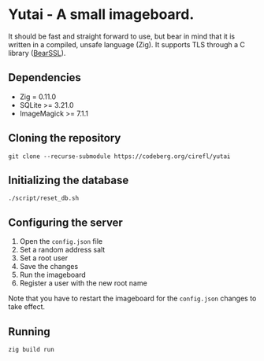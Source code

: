 Yutai - A small imageboard.
=====

It should be fast and straight forward to use, but bear in mind that it is written in a compiled, unsafe language (Zig). It supports TLS through a C library ([BearSSL](https://bearssl.org/)).

Dependencies
------------
- Zig = 0.11.0
- SQLite >= 3.21.0
- ImageMagick >= 7.1.1

Cloning the repository
----------------------
    git clone --recurse-submodule https://codeberg.org/cirefl/yutai

Initializing the database
-------------------------
    ./script/reset_db.sh

Configuring the server
----------------------
1. Open the `config.json` file
2. Set a random address salt
3. Set a root user
4. Save the changes
5. Run the imageboard
6. Register a user with the new root name

Note that you have to restart the imageboard for the `config.json` changes to take effect.

Running
-------
    zig build run
